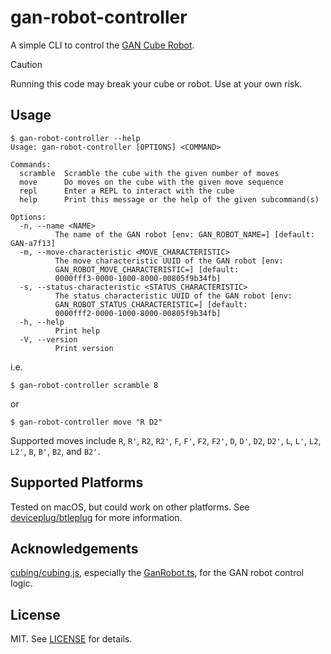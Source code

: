 # gan-robot-controller

A simple CLI to control the [GAN Cube Robot](https://www.gancube.com/products/gan-speed-cube-robot).

> [!CAUTION]
> Running this code may break your cube or robot. Use at your own risk.

## Usage

```console
$ gan-robot-controller --help
Usage: gan-robot-controller [OPTIONS] <COMMAND>

Commands:
  scramble  Scramble the cube with the given number of moves
  move      Do moves on the cube with the given move sequence
  repl      Enter a REPL to interact with the cube
  help      Print this message or the help of the given subcommand(s)

Options:
  -n, --name <NAME>
          The name of the GAN robot [env: GAN_ROBOT_NAME=] [default: GAN-a7f13]
  -m, --move-characteristic <MOVE_CHARACTERISTIC>
          The move characteristic UUID of the GAN robot [env:
          GAN_ROBOT_MOVE_CHARACTERISTIC=] [default:
          0000fff3-0000-1000-8000-00805f9b34fb]
  -s, --status-characteristic <STATUS_CHARACTERISTIC>
          The status characteristic UUID of the GAN robot [env:
          GAN_ROBOT_STATUS_CHARACTERISTIC=] [default:
          0000fff2-0000-1000-8000-00805f9b34fb]
  -h, --help
          Print help
  -V, --version
          Print version
```

i.e.

```console
$ gan-robot-controller scramble 8
```

or

```console
$ gan-robot-controller move "R D2"
```

Supported moves include `R`, `R'`, `R2`, `R2'`, `F`, `F'`, `F2`, `F2'`, `D`, `D'`, `D2`, `D2'`, `L`, `L'`, `L2`, `L2'`, `B`, `B'`, `B2`, and `B2'`.

## Supported Platforms

Tested on macOS, but could work on other platforms. See [deviceplug/btleplug](https://github.com/deviceplug/btleplug) for more information.

## Acknowledgements

[cubing/cubing.js](https://github.com/cubing/cubing.js), especially the [GanRobot.ts](https://github.com/cubing/cubing.js/blob/19e893db4d6b2feaeafd4e40f3a5183b6bad88fc/src/cubing/bluetooth/smart-robot/GanRobot.ts), for the GAN robot control logic.

## License

MIT. See [LICENSE](LICENSE) for details.
